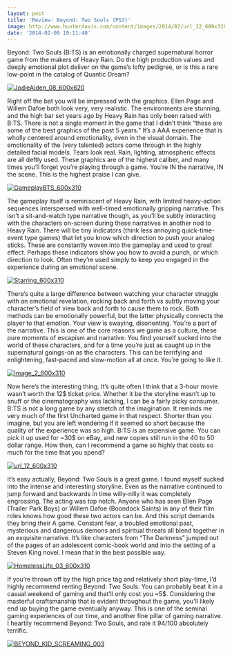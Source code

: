 ```yaml
---
layout: post
title: 'Review: Beyond: Two Souls (PS3)'
image: http://www.hunterdavis.com/content/images/2014/02/url_12_600x310.jpg
date: '2014-02-09 19:11:40'
---
```



Beyond: Two Souls (B:TS) is an emotionally charged supernatural horror game from the makers of Heavy Rain. Do the high production values and deeply emotional plot deliver on the game’s lofty pedigree, or is this a rare low-point in the catalog of Quantic Dream?

[![JodieAiden_08_600x620](http://www.hunterdavis.com/content/images/2014/02/JodieAiden_08_600x620-290x300.jpg)](http://www.hunterdavis.com/content/images/2014/02/JodieAiden_08_600x620.jpg)

Right off the bat you will be impressed with the graphics. Ellen Page and Willem Dafoe both look very, very realistic. The environments are stunning, and the high bar set years ago by Heavy Rain has only been raised with B:TS. There is not a single moment in the game that I didn’t think “these are some of the best graphics of the past 5 years.” It’s a AAA experience that is wholly centered around emotionality, even in the visual domain. The emotionality of the (very talented) actors come through in the highly detailed facial models. Tears look real. Rain, lighting, atmospheric effects are all deftly used. These graphics are of the highest caliber, and many times you’ll forget you’re playing through a game. You’re IN the narrative, IN the scene. This is the highest praise I can give.

[![GameplayBTS_600x310](http://www.hunterdavis.com/content/images/2014/02/GameplayBTS_600x310-300x155.jpg)](http://www.hunterdavis.com/content/images/2014/02/GameplayBTS_600x310.jpg)

The gameplay itself is reminiscent of Heavy Rain, with limited heavy-action sequences interspersed with well-timed emotionally gripping narrative. This isn’t a sit-and-watch type narrative though, as you’ll be subtly interacting with the characters on-screen during these narratives in another nod to Heavy Rain. There will be tiny indicators (think less annoying quick-time-event type games) that let you know which direction to push your analog sticks. These are constantly woven into the gameplay and used to great effect. Perhaps these indicators show you how to avoid a punch, or which direction to look. Often they’re used simply to keep you engaged in the experience during an emotional scene.

[![Starring_600x310](http://www.hunterdavis.com/content/images/2014/02/Starring_600x310-300x155.jpg)](http://www.hunterdavis.com/content/images/2014/02/Starring_600x310.jpg)

There’s quite a large difference between watching your character struggle with an emotional revelation, rocking back and forth vs subtly moving your character’s field of view back and forth to cause them to rock. Both methods can be emotionally powerful, but the latter physically connects the player to that emotion. Your view is swaying, disorienting. You’re a part of the narrative. This is one of the core reasons we game as a culture, these pure moments of escapism and narrative. You find yourself sucked into the world of these characters, and for a time you’re just as caught up in the supernatural goings-on as the characters. This can be terrifying and enlightening, fast-paced and slow-motion all at once. You’re going to like it.

[![image_2_600x310](http://www.hunterdavis.com/content/images/2014/02/image_2_600x310-300x155.jpg)](http://www.hunterdavis.com/content/images/2014/02/image_2_600x310.jpg)

Now here’s the interesting thing. It’s quite often I think that a 3-hour movie wasn’t worth the 12$ ticket price. Whether it be the storyline wasn’t up to snuff or the cinematography was lacking, I can be a fairly picky consumer. B:TS is not a long game by any stretch of the imagination. It reminds me very much of the first Uncharted game in that respect. Shorter than you imagine, but you are left wondering if it seemed so short because the quality of the experience was so high. B:TS is an expensive game. You can pick it up used for ~30$ on eBay, and new copies still run in the 40 to 50 dollar range. How then, can I recommend a game so highly that costs so much for the time that you spend?

[![url_12_600x310](http://www.hunterdavis.com/content/images/2014/02/url_12_600x310-300x155.jpg)](http://www.hunterdavis.com/content/images/2014/02/url_12_600x310.jpg)

It’s easy actually, Beyond: Two Souls is a great game. I found myself sucked into the intense and interesting storyline. Even as the narrative continued to jump forward and backwards in time willy-nilly it was completely engrossing. The acting was top notch. Anyone who has seen Ellen Page (Trailer Park Boys) or Willem Dafoe (Boondock Saints) in any of their film roles knows how good these two actors can be. And this script demands they bring their A game. Constant fear, a troubled emotional past, mysterious and dangerous demons and spiritual threats all blend together in an exquisite narrative. It’s like characters from “The Darkness” jumped out of the pages of an adolescent comic-book world and into the setting of a Steven King novel. I mean that in the best possible way.

[![HomelessLife_03_600x310](http://www.hunterdavis.com/content/images/2014/02/HomelessLife_03_600x310-300x155.jpg)](http://www.hunterdavis.com/content/images/2014/02/HomelessLife_03_600x310.jpg)

If you’re thrown off by the high price tag and relatively short play-time, I’d highly recommend renting Beyond: Two Souls. You can probably beat it in a casual weekend of gaming and that’ll only cost you ~5$. Considering the masterful craftsmanship that is evident throughout the game, you’ll likely end up buying the game eventually anyway. This is one of the seminal gaming experiences of our time, and another fine pillar of gaming narrative. I heartily recommend Beyond: Two Souls, and rate it 94/100 absolutely terrific.

[![BEYOND_KID_SCREAMING_003](http://www.hunterdavis.com/content/images/2014/02/BEYOND_KID_SCREAMING_003-300x180.gif)](http://www.hunterdavis.com/content/images/2014/02/BEYOND_KID_SCREAMING_003.gif)


